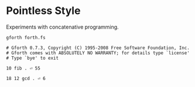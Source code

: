 # Pointless Style

Experiments with concatenative programming.

```
gforth forth.fs

# Gforth 0.7.3, Copyright (C) 1995-2008 Free Software Foundation, Inc.
# Gforth comes with ABSOLUTELY NO WARRANTY; for details type `license'
# Type `bye' to exit
```

```forth:
10 fib . ⏎ 55

18 12 gcd . ⏎ 6
```
